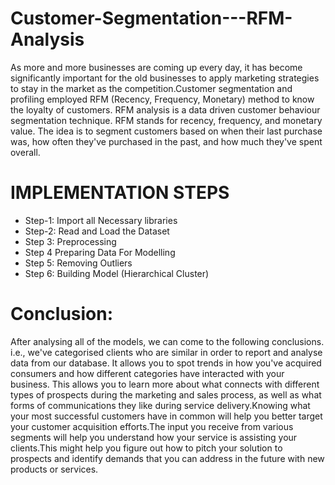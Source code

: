 # Customer-Segmentation---RFM-Analysis
As more and more businesses are coming up every day, it has become significantly important for the old businesses to apply marketing strategies to stay in the market as the competition.Customer segmentation and profiling employed RFM (Recency, Frequency, Monetary) method to know the loyalty of customers. RFM analysis is a data driven customer behaviour segmentation technique. RFM stands for recency, frequency, and monetary value. The idea is to segment customers based on when their last purchase was, how often they've purchased in the past, and how much they've spent overall.

# IMPLEMENTATION STEPS
* Step-1: Import all Necessary libraries
* Step-2: Read and Load the Dataset
* Step 3: Preprocessing
* Step 4 Preparing Data For Modelling
* Step 5: Removing Outliers
* Step 6: Building Model (Hierarchical Cluster)


# Conclusion:

After analysing all of the models, we can come to the following conclusions. i.e., we've categorised clients who are similar in order to report and analyse data from our database. It allows you to spot trends in how you've acquired consumers and how different categories have interacted with your business. This allows you to learn more about what connects with different types of prospects during the marketing and sales process, as well as what forms of communications they like during service delivery.Knowing what your most successful customers have in common will help you better target your customer acquisition efforts.The input you receive from various segments will help you understand how your service is assisting your clients.This might help you figure out how to pitch your solution to prospects and identify demands that you can address in the future with new products or services.
